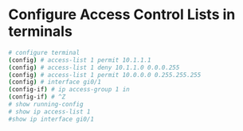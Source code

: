 # Configure Access Control Lists in terminals

```bash
# configure terminal
(config) # access-list 1 permit 10.1.1.1
(config) # access-list 1 deny 10.1.1.0 0.0.0.255
(config) # access-list 1 permit 10.0.0.0 0.255.255.255
(config) # interface gi0/1
(config-if) # ip access-group 1 in
(config-if) # ^Z
# show running-config
# show ip access-list 1
#show ip interface gi0/1
```

